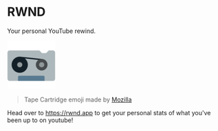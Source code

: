 # RWND

Your personal YouTube rewind.

<img
  src="https://raw.githubusercontent.com/mr-josh/rwnd/main/www/public/tapecartridge.svg"
  style="width: 7rem">

> Tape Cartridge emoji made by [Mozilla](https://github.com/mozilla/fxemoji)

Head over to https://rwnd.app to get your personal stats of what you've been up to on youtube!
